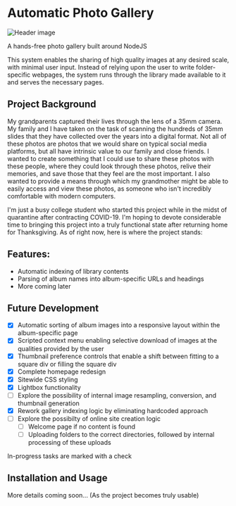 # Automatic Photo Gallery

![Header image](https://github.com/ryan-warner/Photo-Gallery/blob/master/Assorted%20Files/film-example.jpg)
 
A hands-free photo gallery built around NodeJS

This system enables the sharing of high quality images at any desired scale, with minimal user input. Instead of relying upon the user to write folder-specific webpages, the system runs through the library made available to it and serves the necessary pages. 

## Project Background
My grandparents captured their lives through the lens of a 35mm camera. My family and I have taken on the task of scanning the hundreds of 35mm slides that they have collected over the years into a digital format. Not all of these photos are photos that we would share on typical social media platforms, but all have intrinsic value to our family and close friends. I wanted to create something that I could use to share these photos with these people, where they could look through these photos, relive their memories, and save those that they feel are the most important. I also wanted to provide a means through which my grandmother might be able to easily access and view these photos, as someone who isn't incredibly comfortable with modern computers. 

I'm just a busy college student who started this project while in the midst of quarantine after contracting COVID-19. I'm hoping to devote considerable time to bringing this project into a truly functional state after returning home for Thanksgiving. As of right now, here is where the project stands:

## Features:
- Automatic indexing of library contents
- Parsing of album names into album-specific URLs and headings
- More coming later

## Future Development
- [x] Automatic sorting of album images into a responsive layout within the album-specific page
- [x] Scripted context menu enabling selective download of images at the qualities provided by the user
- [x] Thumbnail preference controls that enable a shift between fitting to a square div or filling the square div
- [x] Complete homepage redesign
- [x] Sitewide CSS styling
- [x] Lightbox functionality
- [ ] Explore the possibility of internal image resampling, conversion, and thumbnail generation
- [x] Rework gallery indexing logic by eliminating hardcoded approach
- [ ] Explore the possibilty of online site creation logic
  - [ ] Welcome page if no content is found
  - [ ] Uploading folders to the correct directories, followed by internal processing of these uploads

In-progress tasks are marked with a check

## Installation and Usage
More details coming soon... (As the project becomes truly usable)
